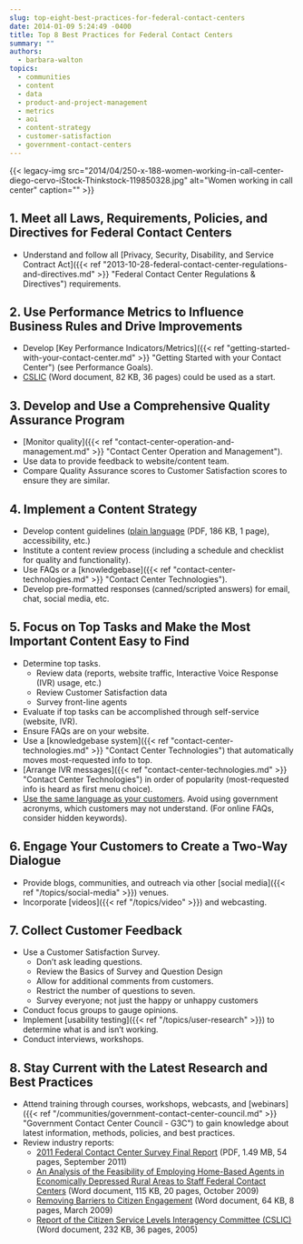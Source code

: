 ```yaml
---
slug: top-eight-best-practices-for-federal-contact-centers
date: 2014-01-09 5:24:49 -0400
title: Top 8 Best Practices for Federal Contact Centers
summary: ""
authors:
  - barbara-walton
topics:
  - communities
  - content
  - data
  - product-and-project-management
  - metrics
  - aoi
  - content-strategy
  - customer-satisfaction
  - government-contact-centers
---
```


{{< legacy-img src="2014/04/250-x-188-women-working-in-call-center-diego-cervo-iStock-Thinkstock-119850328.jpg" alt="Women working in call center" caption="" >}}

## 1. Meet all Laws, Requirements, Policies, and Directives for Federal Contact Centers

  * Understand and follow all [Privacy, Security, Disability, and Service Contract Act]({{< ref "2013-10-28-federal-contact-center-regulations-and-directives.md" >}} "Federal Contact Center Regulations & Directives") requirements.

## 2. Use Performance Metrics to Influence Business Rules and Drive Improvements

  * Develop [Key Performance Indicators/Metrics]({{< ref "getting-started-with-your-contact-center.md" >}} "Getting Started with your Contact Center") (see Performance Goals).
  * [CSLIC](https://s3.amazonaws.com/digitalgov/_legacy-img/2014/01/citizen-service-levels-interagency-committee-final-report1.docx) (Word document, 82 KB, 36 pages) could be used as a start.

## 3. Develop and Use a Comprehensive Quality Assurance Program

  * [Monitor quality]({{< ref "contact-center-operation-and-management.md" >}} "Contact Center Operation and Management").
  * Use data to provide feedback to website/content team.
  * Compare Quality Assurance scores to Customer Satisfaction scores to ensure they are similar.

## 4. Implement a Content Strategy

  * Develop content guidelines ([plain language](https://s3.amazonaws.com/digitalgov/_legacy-img/2014/01/plain-writing-checklist.pdf) (PDF, 186 KB, 1 page), accessibility, etc.)
  * Institute a content review process (including a schedule and checklist for quality and functionality).
  * Use FAQs or a [knowledgebase]({{< ref "contact-center-technologies.md" >}} "Contact Center Technologies").
  * Develop pre-formatted responses (canned/scripted answers) for email, chat, social media, etc.

## 5. Focus on Top Tasks and Make the Most Important Content Easy to Find

  * Determine top tasks.
      * Review data (reports, website traffic, Interactive Voice Response (IVR) usage, etc.)
      * Review Customer Satisfaction data
      * Survey front-line agents
  * Evaluate if top tasks can be accomplished through self-service (website, IVR).
  * Ensure FAQs are on your website.
  * Use a [knowledgebase system]({{< ref "contact-center-technologies.md" >}} "Contact Center Technologies") that automatically moves most-requested info to top.
  * [Arrange IVR messages]({{< ref "contact-center-technologies.md" >}} "Contact Center Technologies") in order of popularity (most-requested info is heard as first menu choice).
  * [Use the same language as your customers](http://www.plainlanguage.gov/howto/guidelines/FederalPLGuidelines/index.cfm?CFID=838730&CFTOKEN=f64d36ad05e03d58-ED6E6827-0361-55F8-E6207170C554B1DF&jsessionid=A3A593B93EAEE361431FC8D8B4799DF0.chh). Avoid using government acronyms, which customers may not understand. (For online FAQs, consider hidden keywords).

## 6. Engage Your Customers to Create a Two-Way Dialogue

  * Provide blogs, communities, and outreach via other [social media]({{< ref "/topics/social-media" >}}) venues.
  * Incorporate [videos]({{< ref "/topics/video" >}}) and webcasting.

## 7. Collect Customer Feedback

  * Use a Customer Satisfaction Survey.
      * Don&#8217;t ask leading questions.
      * Review the Basics of Survey and Question Design
      * Allow for additional comments from customers.
      * Restrict the number of questions to seven.
      * Survey everyone; not just the happy or unhappy customers
  * Conduct focus groups to gauge opinions.
  * Implement [usability testing]({{< ref "/topics/user-research" >}}) to determine what is and isn&#8217;t working.
  * Conduct interviews, workshops.

## 8. Stay Current with the Latest Research and Best Practices

  * Attend training through courses, workshops, webcasts, and [webinars]({{< ref "/communities/government-contact-center-council.md" >}} "Government Contact Center Council - G3C") to gain knowledge about latest information, methods, policies, and best practices.
  * Review industry reports:
      * [2011 Federal Contact Center Survey Final Report](https://s3.amazonaws.com/digitalgov/_legacy-img/2014/01/2011-federal-contact-center-survey-final-report.pdf)  (PDF, 1.49 MB, 54 pages, September 2011)
      *  [An Analysis of the Feasibility of Employing Home-Based Agents in Economically Depressed Rural Areas to Staff Federal Contact Centers](https://s3.amazonaws.com/digitalgov/_legacy-img/2014/01/G3C-Analysis-of-Employing-Home-Based-Agents.doc) (Word document, 115 KB, 20 pages, October 2009)
      * [Removing Barriers to Citizen Engagement](https://s3.amazonaws.com/digitalgov/_legacy-img/2014/01/Removing-Barriers-to-Citizen-Engagement.doc)  (Word document, 64 KB, 8 pages, March 2009)
      *  [Report of the Citizen Service Levels Interagency Committee (CSLIC)](https://s3.amazonaws.com/digitalgov/_legacy-img/2014/01/citizen-service-levels-interagency-committee-final-report.docx) (Word document, 232 KB, 36 pages, 2005)
